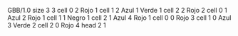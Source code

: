 <gs-board without-header> GBB/1.0
size 3 3
cell 0 2 Rojo 1 
cell 1 2 Azul 1 Verde 1 
cell 2 2 Rojo 2 
cell 0 1 Azul 2 Rojo 1 
cell 1 1 Negro 1 
cell 2 1 Azul 4 Rojo 1 
cell 0 0 Rojo 3 
cell 1 0 Azul 3 Verde 2 
cell 2 0 Rojo 4 
head 2 1 </gs-board>